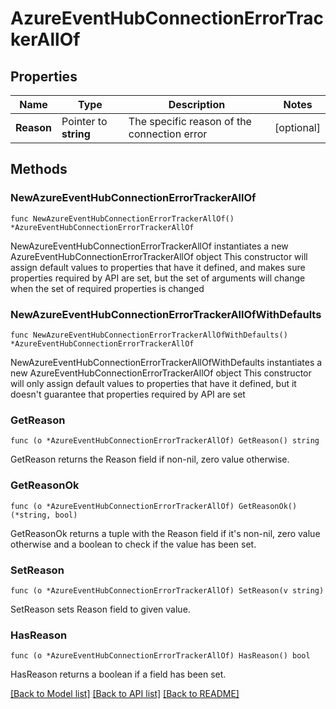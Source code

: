 # AzureEventHubConnectionErrorTrackerAllOf

## Properties

Name | Type | Description | Notes
------------ | ------------- | ------------- | -------------
**Reason** | Pointer to **string** | The specific reason of the connection error | [optional] 

## Methods

### NewAzureEventHubConnectionErrorTrackerAllOf

`func NewAzureEventHubConnectionErrorTrackerAllOf() *AzureEventHubConnectionErrorTrackerAllOf`

NewAzureEventHubConnectionErrorTrackerAllOf instantiates a new AzureEventHubConnectionErrorTrackerAllOf object
This constructor will assign default values to properties that have it defined,
and makes sure properties required by API are set, but the set of arguments
will change when the set of required properties is changed

### NewAzureEventHubConnectionErrorTrackerAllOfWithDefaults

`func NewAzureEventHubConnectionErrorTrackerAllOfWithDefaults() *AzureEventHubConnectionErrorTrackerAllOf`

NewAzureEventHubConnectionErrorTrackerAllOfWithDefaults instantiates a new AzureEventHubConnectionErrorTrackerAllOf object
This constructor will only assign default values to properties that have it defined,
but it doesn't guarantee that properties required by API are set

### GetReason

`func (o *AzureEventHubConnectionErrorTrackerAllOf) GetReason() string`

GetReason returns the Reason field if non-nil, zero value otherwise.

### GetReasonOk

`func (o *AzureEventHubConnectionErrorTrackerAllOf) GetReasonOk() (*string, bool)`

GetReasonOk returns a tuple with the Reason field if it's non-nil, zero value otherwise
and a boolean to check if the value has been set.

### SetReason

`func (o *AzureEventHubConnectionErrorTrackerAllOf) SetReason(v string)`

SetReason sets Reason field to given value.

### HasReason

`func (o *AzureEventHubConnectionErrorTrackerAllOf) HasReason() bool`

HasReason returns a boolean if a field has been set.


[[Back to Model list]](../README.md#documentation-for-models) [[Back to API list]](../README.md#documentation-for-api-endpoints) [[Back to README]](../README.md)


